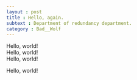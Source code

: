 ```yaml
---
layout : post
title : Hello, again.
subtext : Department of redundancy department.
category : Bad__Wolf
---
```


Hello, world!  
Hello, world!  
Hello, world!  

Hello, world!  
